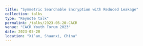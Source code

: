 ```yaml
---
title: "Symmetric Searchable Encryption with Reduced Leakage"
collection: talks
type: "Keynote talk"
permalink: /talks/2023-05-20-CACR
venue: "CACR Youth Forum 2023"
date: 2023-05-20
location: "Xi’an, Shaanxi, China"
---
```

